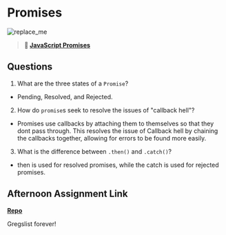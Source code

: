 # Promises

![replace_me](https://codeworks.blob.core.windows.net/public/assets/img/illustrations/placeholder.svg)

> **📖 [JavaScript Promises](https://codeworksacademy.com/fs-student-guide/resources/wk4/02-Promises)**

## Questions

1. What are the three states of a `Promise`?

- Pending, Resolved, and Rejected.

2. How do `promise`s seek to resolve the issues of "callback hell"?

- Promises use callbacks by attaching them to themselves so that they dont pass through. This resolves the issue of Callback hell by chaining the callbacks together, allowing for errors to be found more easily.

3. What is the difference between `.then()` and `.catch()`?

- then is used for resolved promises, while the catch is used for rejected promises.

## Afternoon Assignment Link

**[Repo](https://github.com/Jakeepaulin/gregslist-async.git)**

Gregslist forever!
